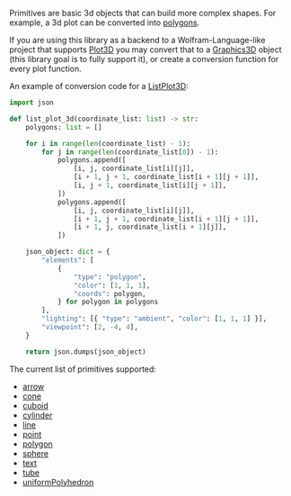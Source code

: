 Primitives are basic 3d objects that can build more complex shapes.
For example, a 3d plot can be converted into [polygons](polygon).

If you are using this library as a backend to a Wolfram-Language-like project
that supports [Plot3D](https://reference.wolfram.com/language/ref/Plot3D.html)
you may convert that to a
[Graphics3D](https://reference.wolfram.com/language/ref/Graphics3D.html)
object (this library goal is to fully support it), or create a conversion
function for every plot function.

An example of conversion code for a
[ListPlot3D](https://reference.wolfram.com/language/ref/ListPlot3D.html):
```py
import json

def list_plot_3d(coordinate_list: list) -> str:
    polygons: list = []

    for i in range(len(coordinate_list) - 1):
        for j in range(len(coordinate_list[0]) - 1):
            polygons.append([
                [i, j, coordinate_list[i][j]],
                [i + 1, j + 1, coordinate_list[i + 1][j + 1]],
                [i, j + 1, coordinate_list[i][j + 1]],
            ])
            polygons.append([
                [i, j, coordinate_list[i][j]],
                [i + 1, j + 1, coordinate_list[i + 1][j + 1]],
                [i + 1, j, coordinate_list[i + 1][j]],
            ])

    json_object: dict = {
        "elements": [
            {
                "type": "polygon",
                "color": [1, 1, 1],
                "coords": polygon,
            } for polygon in polygons
        ],
        "lighting": [{ "type": "ambient", "color": [1, 1, 1] }],
        "viewpoint": [2, -4, 4],
    }

    return json.dumps(json_object)
```

The current list of primitives supported:
- [arrow](arrow)
- [cone](cone)
- [cuboid](cuboid)
- [cylinder](cylinder)
- [line](line)
- [point](point)
- [polygon](polygon)
- [sphere](sphere)
- [text](text)
- [tube](tube)
- [uniformPolyhedron](uniformPolyhedron)
